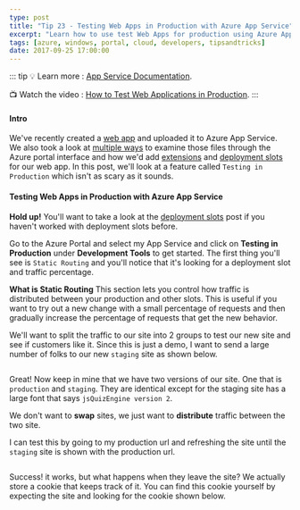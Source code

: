 ```yaml
---
type: post
title: "Tip 23 - Testing Web Apps in Production with Azure App Service"
excerpt: "Learn how to use test Web Apps for production using Azure App Service"
tags: [azure, windows, portal, cloud, developers, tipsandtricks]
date: 2017-09-25 17:00:00
---
```


::: tip
:bulb: Learn more : [App Service Documentation](https://docs.microsoft.com/azure/app-service?WT.mc_id=docs-azuredevtips-micrum). 

:tv: Watch the video : [How to Test Web Applications in Production](https://www.youtube.com/watch?v=TLGLBbv3HoA&list=PLLasX02E8BPCNCK8Thcxu-Y-XcBUbhFWC&index=19?WT.mc_id=youtube-azuredevtips-micrum).
:::

#### Intro

We've recently created a [web app](https://microsoft.github.io/AzureTipsAndTricks/blog/tip19.html?WT.mc_id=github-azuredevtips-micrum) and uploaded it to Azure App Service. We also took a look at [multiple ways](https://microsoft.github.io/AzureTipsAndTricks/blog/tip20.html?WT.mc_id=github-azuredevtips-micrum) to examine those files through the Azure portal interface and how we'd add [extensions](https://microsoft.github.io/AzureTipsAndTricks/blog/tip21.html?WT.mc_id=github-azuredevtips-micrum) and [deployment slots](https://microsoft.github.io/AzureTipsAndTricks/blog/tip22.html?WT.mc_id=github-azuredevtips-micrum) for our web app. In this post, we'll look at a feature called `Testing in Production` which isn't as scary as it sounds.  

#### Testing Web Apps in Production with Azure App Service

**Hold up!** You'll want to take a look at the [deployment slots](https://microsoft.github.io/AzureTipsAndTricks/blog/tip22.html?WT.mc_id=github-azuredevtips-micrum) post if you haven't worked with deployment slots before. 


Go to the Azure Portal and select my App Service and click on **Testing in Production** under **Development Tools** to get started. The first thing you'll see is `Static Routing` and you'll notice that it's looking for a deployment slot and traffic percentage. 

**What is Static Routing** This section lets you control how traffic is distributed between your production and other slots. This is useful if you want to try out a new change with a small percentage of requests and then gradually increase the percentage of requests that get the new behavior.


We'll want to split the traffic to our site into 2 groups to test our new site and see if customers like it. Since this is just a demo, I want to send a large number of folks to our new `staging` site as shown below. 

<img :src="$withBase('/files/testinprodazure7.png')">

Great! Now keep in mine that we have two versions of our site. One that is `production` and `staging`. They are identical except for the staging site has a large font that says `jsQuizEngine version 2`. 

We don't want to **swap** sites, we just want to **distribute** traffic between the two site. 

I can test this by going to my production url and refreshing the site until the `staging` site is shown with the production url. 

<img :src="$withBase('/files/testinprodazure1.gif')">

Success! it works, but what happens when they leave the site? We actually store a cookie that keeps track of it. You can find this cookie yourself by expecting the site and looking for the cookie shown below. 

<img :src="$withBase('/files/testinprodazure2.png')">
